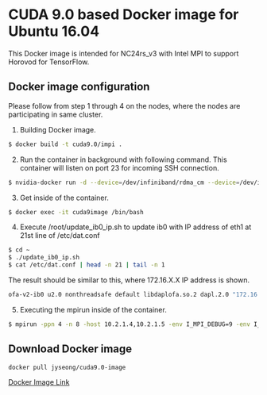 # CUDA 9.0 based Docker image for Ubuntu 16.04
This Docker image is intended for NC24rs_v3 with Intel MPI to support Horovod for TensorFlow.

## Docker image configuration
Please follow from step 1 through 4 on the nodes, where the nodes are participating in same cluster.

1. Building Docker image.
```bash
$ docker build -t cuda9.0/impi .
```
2. Run the container in background with following command.
This container will listen on port 23 for incoming SSH connection.
```bash
$ nvidia-docker run -d --device=/dev/infiniband/rdma_cm --device=/dev/infiniband/uverbs0 --net=host -v ~/nfsshare:/workspace --shm-size=1g --ulimit memlock=-1 --ulimit stack=67108864 --name cuda9image cuda9.0/impi
```
3. Get inside of the container.
```bash
$ docker exec -it cuda9image /bin/bash
```
4. Execute /root/update_ib0_ip.sh to update ib0 with IP address of eth1 at 21st line of /etc/dat.conf
```bash
$ cd ~
$ ./update_ib0_ip.sh
$ cat /etc/dat.conf | head -n 21 | tail -n 1
```
  The result should be similar to this, where 172.16.X.X IP address is shown.
  ```bash
  ofa-v2-ib0 u2.0 nonthreadsafe default libdaplofa.so.2 dapl.2.0 "172.16.1.3 0" ""
  ```
5. Executing the mpirun inside of the container.
```bash
$ mpirun -ppn 4 -n 8 -host 10.2.1.4,10.2.1.5 -env I_MPI_DEBUG=9 -env I_MPI_HYDRA_DEBUG=on -env CUDA_VISIBLE_DEVICES=0,1,2,3 -env I_MPI_FABRICS=dapl -env I_MPI_DAPL_PROVIDER=ofa-v2-ib0 -env I_MPI_DYNAMIC_CONNECTION=0 python tensorflow_mnist_estimator.py
```

## Download Docker image
```bash
docker pull jyseong/cuda9.0-image
```
[Docker Image Link](https://cloud.docker.com/repository/docker/jyseong/cuda9.0-image)
